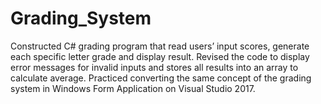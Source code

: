 # Grading_System
Constructed C# grading program that read users’ input scores, generate each specific letter grade and display result. Revised the code to display error messages for invalid inputs and stores all results into an array to calculate average. Practiced converting the same concept of the grading system in Windows Form Application on Visual Studio 2017.
